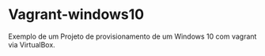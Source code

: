 # Vagrant-windows10

Exemplo de um Projeto de provisionamento de um Windows 10 com vagrant via VirtualBox.
